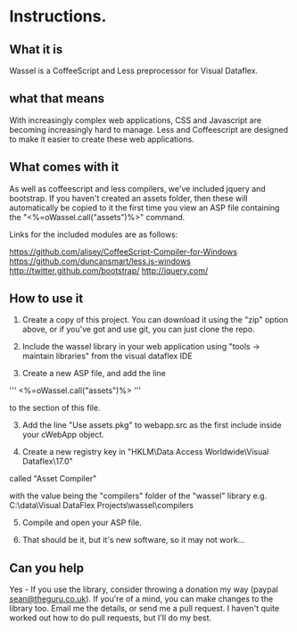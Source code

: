 Instructions. 
==============

What it is
----------
Wassel is a CoffeeScript and Less preprocessor for Visual Dataflex. 

what that means
----------
With increasingly complex web applications, CSS and Javascript are becoming increasingly hard to manage. Less and Coffeescript are designed to make it easier to create these web applications. 

What comes with it
----------
As well as coffeescript and less compilers, we've included jquery and bootstrap. If you haven't created an assets folder, then these will automatically be copied to it the first time you view an ASP file containing the "<%=oWassel.call("assets")%>" command. 

Links for the included modules are as follows: 

  https://github.com/alisey/CoffeeScript-Compiler-for-Windows
  https://github.com/duncansmart/less.js-windows
  http://twitter.github.com/bootstrap/
  http://jquery.com/

How to use it
----------
1) Create a copy of this project. You can download it using the "zip" option above, or if you've got and use git, you can just clone the repo. 

2) Include the wassel library in your web application using "tools -> maintain libraries" from the visual dataflex IDE

3) Create a new ASP file, and add the line 

'''
<%=oWassel.call("assets")%>
'''

to the <head> section of this file. 

3) Add the line "Use assets.pkg" to webapp.src as the first include inside your cWebApp object.

4) Create a new registry key in 
  "HKLM\Data Access Worldwide\Visual Dataflex\17.0\"

called
  "Asset Compiler"

with the value being the "compilers" folder of the "wassel" library 
  e.g. C:\data\Visual DataFlex Projects\wassel\compilers


5) Compile and open your ASP file. 

6) That should be it, but it's new software, so it may not work...


Can you help
----------
Yes - If you use the library, consider throwing a donation my way (paypal sean@theguru.co.uk). If you're of a mind, you can make changes to the library too. Email me the details, or send me a pull request. I haven't quite worked out how to do pull requests, but I'll do my best. 

